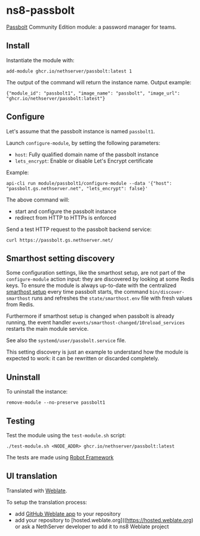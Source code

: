 # ns8-passbolt

[Passbolt](https://www.passbolt.com/) Community Edition module: a password manager for teams.

## Install

Instantiate the module with:

    add-module ghcr.io/nethserver/passbolt:latest 1

The output of the command will return the instance name.
Output example:

    {"module_id": "passbolt1", "image_name": "passbolt", "image_url": "ghcr.io/nethserver/passbolt:latest"}

## Configure

Let's assume that the passbolt instance is named `passbolt1`.

Launch `configure-module`, by setting the following parameters:
- `host`: Fully qualified domain name of the passbolt instance
- `lets_encrypt`: Enable or disable Let's Encrypt certificate

Example:

    api-cli run module/passbolt1/configure-module --data '{"host": "passbolt.gs.nethserver.net", "lets_encrypt": false}'

The above command will:

- start and configure the passbolt instance
- redirect from HTTP to HTTPs is enforced

Send a test HTTP request to the passbolt backend service:

    curl https://passbolt.gs.nethserver.net/

## Smarthost setting discovery

Some configuration settings, like the smarthost setup, are not part of the
`configure-module` action input: they are discovered by looking at some
Redis keys.  To ensure the module is always up-to-date with the
centralized [smarthost
setup](https://nethserver.github.io/ns8-core/core/smarthost/) every time
passbolt starts, the command `bin/discover-smarthost` runs and refreshes
the `state/smarthost.env` file with fresh values from Redis.

Furthermore if smarthost setup is changed when passbolt is already
running, the event handler `events/smarthost-changed/10reload_services`
restarts the main module service.

See also the `systemd/user/passbolt.service` file.

This setting discovery is just an example to understand how the module is
expected to work: it can be rewritten or discarded completely.

## Uninstall

To uninstall the instance:

    remove-module --no-preserve passbolt1

## Testing

Test the module using the `test-module.sh` script:


    ./test-module.sh <NODE_ADDR> ghcr.io/nethserver/passbolt:latest

The tests are made using [Robot Framework](https://robotframework.org/)

## UI translation

Translated with [Weblate](https://hosted.weblate.org/projects/ns8/).

To setup the translation process:

- add [GitHub Weblate app](https://docs.weblate.org/en/latest/admin/continuous.html#github-setup) to your repository
- add your repository to [hosted.weblate.org]((https://hosted.weblate.org) or ask a NethServer developer to add it to ns8 Weblate project
